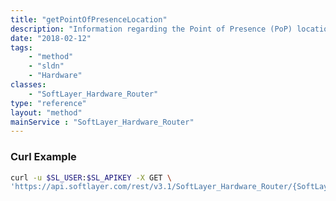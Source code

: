 ```yaml
---
title: "getPointOfPresenceLocation"
description: "Information regarding the Point of Presence (PoP) location in which a piece of hardware resides."
date: "2018-02-12"
tags:
    - "method"
    - "sldn"
    - "Hardware"
classes:
    - "SoftLayer_Hardware_Router"
type: "reference"
layout: "method"
mainService : "SoftLayer_Hardware_Router"
---
```


### Curl Example
```bash
curl -u $SL_USER:$SL_APIKEY -X GET \
'https://api.softlayer.com/rest/v3.1/SoftLayer_Hardware_Router/{SoftLayer_Hardware_RouterID}/getPointOfPresenceLocation'
```
